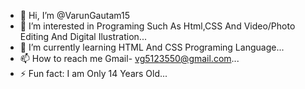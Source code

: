 - 👋 Hi, I’m @VarunGautam15
- 👀 I’m interested in Programing Such As Html,CSS And Video/Photo Editing And Digital Ilustration...
- 🌱 I’m currently learning HTML And CSS Programing Language...
- 📫 How to reach me Gmail- vg5123550@gmail.com...
- ⚡ Fun fact: I am Only 14 Years Old...

<!---
VarunGautam15/VarunGautam15 is a ✨ special ✨ repository because its `README.md` (this file) appears on your GitHub profile.
You can click the Preview link to take a look at your changes.
--->
